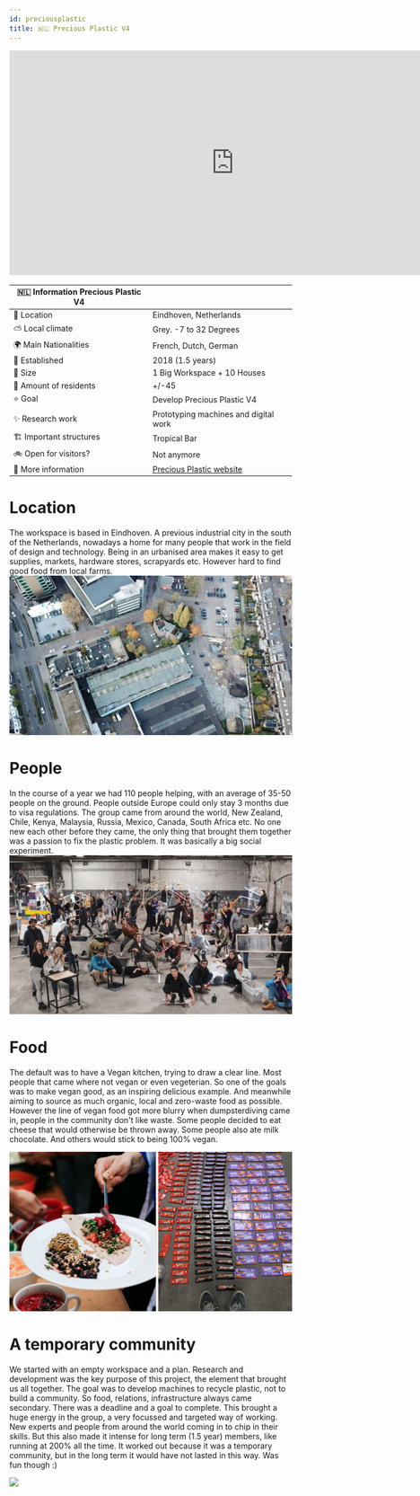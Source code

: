 ```yaml
---
id: preciousplastic
title: 🇳🇱 Precious Plastic V4
---
```


<div class="videocontainer">
  <iframe width="800" height="400" src="https://www.youtube.com/embed/BhM-aucZuIA" frameborder="0" allow="accelerometer; autoplay; encrypted-media; gyroscope; picture-in-picture" allowfullscreen></iframe>
</div>


🇳🇱 Information Precious Plastic V4  |     |
---                       | ---|
📍 Location                  | Eindhoven, Netherlands   |
⛅️ Local climate             | Grey. -7 to 32 Degrees   |
🌍 Main Nationalities        | French, Dutch, German   |
🚩 Established               | 2018 (1.5 years) |
🌳 Size                      | 1 Big Workspace + 10 Houses  |
🙂 Amount of residents       | +/-45   |
⭐️ Goal                      | Develop Precious Plastic V4   |
✨ Research work             | Prototyping machines and digital work  |
🏗 Important structures      | Tropical Bar   |
🚲 Open for visitors?        | Not anymore   |
📰 More information          | [Precious Plastic website](https://www.preciousplastic.com)  |

# Location
The workspace is based in Eindhoven. A previous industrial city in the south of the Netherlands, nowadays a home for many people that work in the field of design and technology. Being in an urbanised area makes it easy to get supplies, markets, hardware stores, scrapyards etc. However hard to find good food from local farms.
<img src="../assets/research/eindhoven-location.jpg"/>

# People
In the course of a year we had 110 people helping, with an average of 35-50 people on the ground. People outside Europe could only stay 3 months due to visa regulations. The group came from around the world, New Zealand, Chile, Kenya, Malaysia, Russia, Mexico, Canada, South Africa etc. No one new each other before they came, the only thing that brought them together was a passion to fix the plastic problem. It was basically a big social experiment.
<img src="../assets/research/v4-team.jpg"/>

# Food
The default was to have a Vegan kitchen, trying to draw a clear line. Most people that came where not vegan or even vegeterian. So one of the goals was to make vegan good, as an inspiring delicious example. And meanwhile aiming to source as much organic, local and zero-waste food as possible. However the line of vegan food got more blurry when dumpsterdiving came in, people in the community don't like waste. Some people decided to eat cheese that would otherwise be thrown away. Some people also ate milk chocolate. And others would stick to being 100% vegan.

<img src="../assets/research/v4-food.jpg"/>

# A temporary community
We started with an empty workspace and a plan. Research and development was the key purpose of this project, the element that brought us all together. The goal was to develop machines to recycle plastic, not to build a community. So food, relations, infrastructure always came secondary. There was a deadline and a goal to complete. This brought a huge energy in the group, a very focussed and targeted way of working. New experts and people from around the world coming in to chip in their skills. But this also made it intense for long term (1.5 year) members, like running at 200% all the time. It worked out because it was a temporary community, but in the long term it would have not lasted in this way.
Was fun though :)

<img src="../assets/research/v4transformation.gif"/>
